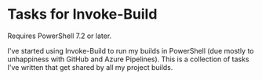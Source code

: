 # Tasks for Invoke-Build

Requires PowerShell 7.2 or later.

I've started using Invoke-Build to run my builds in PowerShell (due mostly to unhappiness with GitHub and Azure Pipelines).  This is a collection of tasks I've written that get shared by all my project builds.
